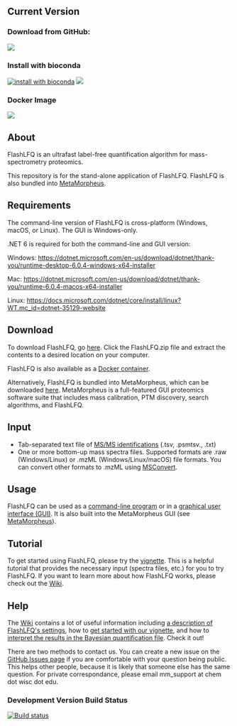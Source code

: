 ## Current Version
### Download from GitHub:
[![](https://img.shields.io/github/v/release/smith-chem-wisc/FlashLFQ)](https://github.com/smith-chem-wisc/FlashLFQ/releases/latest)

### Install with bioconda
[![install with bioconda](https://img.shields.io/badge/install%20with-bioconda-brightgreen.svg?style=flat)](http://bioconda.github.io/recipes/flashlfq/README.html)
[![](https://anaconda.org/bioconda/deeptools/badges/downloads.svg)](http://bioconda.github.io/recipes/flashlfq/README.html)

### Docker Image
[![](https://images.microbadger.com/badges/version/smithchemwisc/flashlfq.svg)](https://hub.docker.com/r/smithchemwisc/flashlfq/tags)

## About
FlashLFQ is an ultrafast label-free quantification algorithm for mass-spectrometry proteomics. 

This repository is for the stand-alone application of FlashLFQ. FlashLFQ is also bundled into [MetaMorpheus](https://github.com/smith-chem-wisc/MetaMorpheus).

## Requirements

The command-line version of FlashLFQ is cross-platform (Windows, macOS, or Linux). The GUI is Windows-only.

.NET 6 is required for both the command-line and GUI version:

Windows: https://dotnet.microsoft.com/en-us/download/dotnet/thank-you/runtime-desktop-6.0.4-windows-x64-installer

Mac: https://dotnet.microsoft.com/en-us/download/dotnet/thank-you/runtime-6.0.4-macos-x64-installer

Linux: https://docs.microsoft.com/dotnet/core/install/linux?WT.mc_id=dotnet-35129-website

## Download
To download FlashLFQ, go [here](https://github.com/smith-chem-wisc/FlashLFQ/releases/latest). Click the FlashLFQ.zip file and extract the contents to a desired location on your computer.

FlashLFQ is also available as a [Docker container](https://github.com/smith-chem-wisc/FlashLFQ/wiki/Docker-Image).

Alternatively, FlashLFQ is bundled into MetaMorpheus, which can be downloaded [here](https://github.com/smith-chem-wisc/MetaMorpheus). MetaMorpheus is a full-featured GUI proteomics software suite that includes mass calibration, PTM discovery, search algorithms, and FlashLFQ.

## Input
- Tab-separated text file of [MS/MS identifications](https://github.com/smith-chem-wisc/FlashLFQ/wiki/Identification-Input-Formats) (.tsv, .psmtsv., .txt)
- One or more bottom-up mass spectra files. Supported formats are .raw (Windows/Linux) or .mzML (Windows/Linux/macOS) file formats. You can convert other formats to .mzML using [MSConvert](https://github.com/smith-chem-wisc/FlashLFQ/wiki/Converting-spectral-data-files-with-MSConvert).

## Usage
FlashLFQ can be used as a [command-line program](https://github.com/smith-chem-wisc/FlashLFQ/wiki/Using-the-Command-Line) or in a [graphical user interface (GUI)](https://github.com/smith-chem-wisc/FlashLFQ/wiki/Using-the-Graphical-User-Interface-(GUI)). It is also built into the MetaMorpheus GUI (see [MetaMorpheus](https://github.com/smith-chem-wisc/MetaMorpheus)).

## Tutorial
To get started using FlashLFQ, please try the [vignette](https://github.com/smith-chem-wisc/FlashLFQ/wiki/Vignettes). This is a helpful tutorial that provides the necessary input (spectra files, etc.) for you to try FlashLFQ. If you want to learn more about how FlashLFQ works, please check out the [Wiki](https://github.com/smith-chem-wisc/FlashLFQ/wiki).

## Help
The [Wiki](https://github.com/smith-chem-wisc/FlashLFQ/wiki) contains a lot of useful information including [a description of FlashLFQ's settings](https://github.com/smith-chem-wisc/FlashLFQ/wiki/FlashLFQ's-Settings), how to [get started with our vignette](https://github.com/smith-chem-wisc/FlashLFQ/wiki/Vignettes), and how to [interpret the results in the Bayesian quantification file](https://github.com/smith-chem-wisc/FlashLFQ/wiki/Interpreting-Results). Check it out!

There are two methods to contact us. You can create a new issue on the [GitHub Issues page](https://github.com/smith-chem-wisc/FlashLFQ/issues) if you are comfortable with your question being public. This helps other people, because it is likely that someone else has the same question. For private correspondance, please email mm_support at chem dot wisc dot edu.

### Development Version Build Status
[![Build status](https://ci.appveyor.com/api/projects/status/5mue0eiapbb6gk0u?svg=true)](https://ci.appveyor.com/project/robertmillikin/flashlfq)
